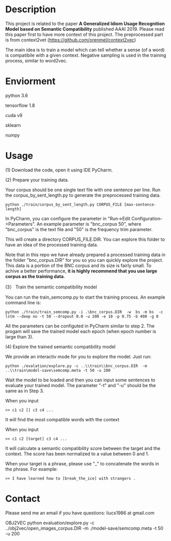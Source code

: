 # Description
This project is related to the paper **A Generalized Idiom Usage Recognition Model based on Semantic Compatibility** published AAAI 2019. Please read this
paper first to have more context of this project. The preprocessed part is from context2vet (https://github.com/orenmel/context2vec)

The main idea is to train a model which can tell whether a sense (of a word) is compatibile with a given context. Negative sampling is used in the training process,
similar to word2vec. 

# Enviorment
python 3.6

tensorflow 1.8

cuda v9

sklearn

numpy


# Usage 

(1) Download the code, open it using IDE PyCharm.

(2) Prepare your training data.

Your corpus should be one single text file with one sentence per line. Run the corpus_by_sent_length.py to generate the preprocessed training data. 
```
python ./train/corpus_by_sent_length.py CORPUS_FILE [max-sentence-length]
```
In PyCharm, you can configure the parameter in "Run->Edit Configuration->Parameters". An example parameter is "bnc_corpus 50", where "bnc_corpus" is the text file
and "50" is the frequency trim parameter. 

This will create a directory CORPUS_FILE.DIR. You can explore this folder to have an idea of the processed training data. 

Note that in this repo we have already prepared a processed training data in the folder "bnc_corpus.DIR" for you so you can quickly explore the project. 
This data is a portion of the BNC corpus  and its size is fairly small. To achive a better performance, **it is highly recommend that you use large corpus as the training 
data**. 

(3） Train the semantic compatibility model 

You can run the train_semcomp.py to start the training process. An example command line is:
```
python ./train/train_semcomp.py -i .\bnc_corpus.DIR  -w  bs -m bs  -c lstm --deep no -t 50 --dropout 0.0 -u 200 -e 10 -p 0.75 -b 400 -g 0
```
All the parameters can be configuted in PyCharm similar to step 2. The progam will save the trained model each epoch (when epoch number is large than 3). 

(4) Explore the trained semantic compatibility model 

We provide an interactiv mode for you to explore the model. Just run:
```
python ./evalation/explore.py -c ..\\train\\bnc_corpus.DIR  -m ..\\train\model-save\semcomp.meta -t 50 -u 200
```
Wait the model to be loaded and then you can input some sentences to evaluate your trained model. The parameter "-t" and "-u" should be the same as in Step 3. 

When you input
```
>> c1 c2 [] c3 c4 ...
```

It will find the most compatible words with the context

When you input
```
>> c1 c2 [target] c3 c4 ...
```
It will calculate a semantic compatibility score between the target and the context. The score has been normalized to a value between 0 and 1. 

When your target is a phrase, please use "_" to concatenate the words in the phrase. For example:
```
>> I have learned how to [break_the_ice] with strangers . 
```

# Contact

Please send me an email if you have questions: liucs1986 at gmail.com  



OBJ2VEC
python evaluation/explore.py -c ../obj2vec/open_images_corpus.DIR -m ./model-save/semcomp.meta -t 50 -u 200

